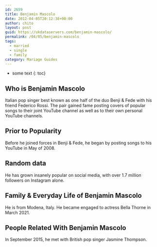 ```yaml
---
id: 2659
title: Benjamin Mascolo
date: 2012-04-05T20:12:38+00:00
author: chito
layout: post
guid: https://ukdataservers.com/benjamin-mascolo/
permalink: /04/05/benjamin-mascolo  
tags:
  - married
  - single
  - family
category: Mariage Guides
---
```


* some text
{: toc}


## Who is  Benjamin Mascolo
                  
                  
                  
Italian pop singer best known as one half of the duo Benji & Fede with his friend Federico Rossi. The pair gained fame posting covers of popular songs to their joint YouTube channel as well as to their own personal YouTube channels.
                  
                
                
                
## Prior to Popularity 
                  
                  
                  
Before he joined forces in Benji & Fede, he began by posting songs to his YouTube in May of 2008.
                  
                
                
                
## Random data 
                  
                  
                  
He has grown insanely popular on social media, with over 1.7 million followers on Instagram alone.
                  
                
                
                
## Family & Everyday Life of Benjamin Mascolo
                  
                  
                  
He is from Modena, Italy. He became engaged to actress Bella Thorne in March 2021.
                  
                
                
                
## People Related With  Benjamin Mascolo
                  
                  
                  
In September 2015, he met with British pop singer Jasmine Thompson.
                  
                
              
            
          
          
          
    
    
  
